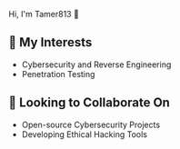 Hi, I'm Tamer813 👋

## 👀 My Interests
- Cybersecurity and Reverse Engineering  
- Penetration Testing  

## 💞️ Looking to Collaborate On
- Open-source Cybersecurity Projects  
- Developing Ethical Hacking Tools

